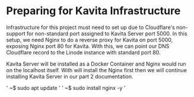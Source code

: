 # Preparing for Kavita Infrastructure #

Infrastructure for this project must need to set up due to Cloudflare's non-support for non-standard port assigned to Kavita Server port 5000. In this setup, we need Nginx to do a reverse proxy for Kavita on port 5000, exposing Nginx port 80 for Kavita. With this, we can point our DNS Cloudflare record to the Linode instance with standard port 80.

Kavita Server will be installed as a Docker Container and Nginx would run on the localhost itself.  With will install the Nginx first then we will continue installing Kavita Server in our part 2 documentation.

' ~$ sudo apt update '
' ~$ sudo install nginx -y ' 